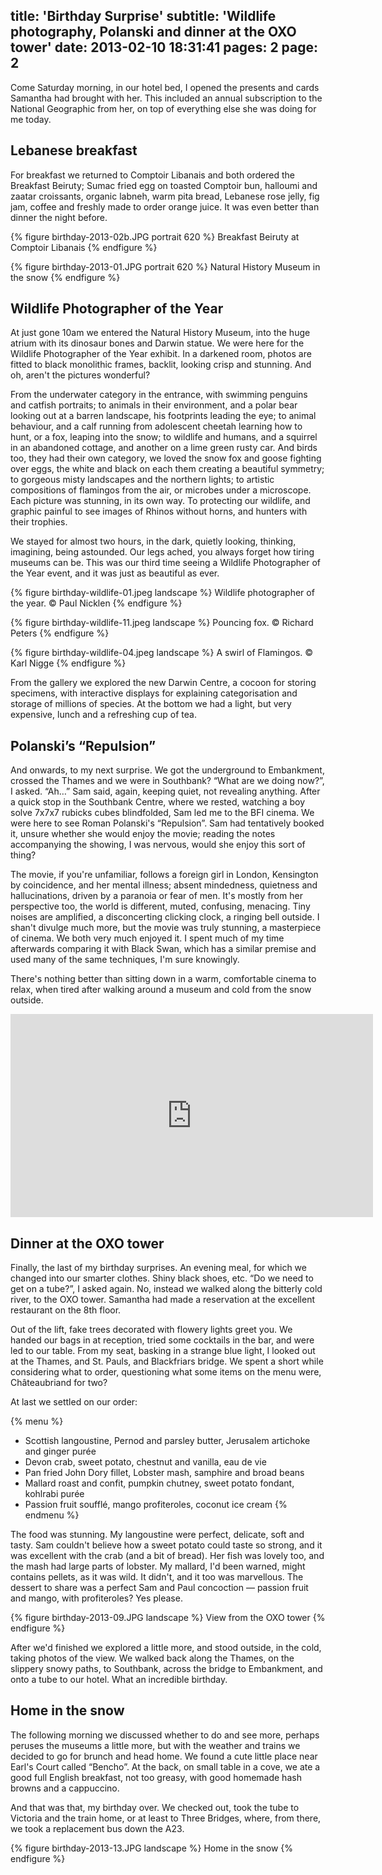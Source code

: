 title: 'Birthday Surprise'
subtitle: 'Wildlife photography, Polanski and dinner at the OXO tower'
date: 2013-02-10 18:31:41
pages: 2
page: 2
---
Come Saturday morning, in our hotel bed, I opened the presents and cards Samantha had brought with her. This included an annual subscription to the National Geographic from her, on top of everything else she was doing for me today.

## Lebanese breakfast

For breakfast we returned to Comptoir Libanais and both ordered the Breakfast Beiruty; Sumac fried egg on toasted Comptoir bun, halloumi and zaatar croissants, organic labneh, warm pita bread, Lebanese rose jelly, fig jam, coffee and freshly made to order orange juice. It was even better than dinner the night before.

{% figure birthday-2013-02b.JPG portrait 620 %}
Breakfast Beiruty at Comptoir Libanais
{% endfigure %}

{% figure birthday-2013-01.JPG portrait 620 %}
Natural History Museum in the snow
{% endfigure %}

## Wildlife Photographer of the Year

At just gone 10am we entered the Natural History Museum, into the huge atrium with its dinosaur bones and Darwin statue. We were here for the Wildlife Photographer of the Year exhibit. In a darkened room, photos are fitted to black monolithic frames, backlit, looking crisp and stunning. And oh, aren't the pictures wonderful?

From the underwater category in the entrance, with swimming penguins and catfish portraits; to animals in their environment, and a polar bear looking out at a barren landscape, his footprints leading the eye; to animal behaviour, and a calf running from adolescent cheetah learning how to hunt, or a fox, leaping into the snow; to wildlife and humans, and a squirrel in an abandoned cottage, and another on a lime green rusty car. And birds too, they had their own category, we loved the snow fox and goose fighting over eggs, the white and black on each them creating a beautiful symmetry; to gorgeous misty landscapes and the northern lights; to artistic compositions of flamingos from the air, or microbes under a microscope. Each picture was stunning, in its own way. To protecting our wildlife, and graphic painful to see images of Rhinos without horns, and hunters with their trophies.

We stayed for almost two hours, in the dark, quietly looking, thinking, imagining, being astounded. Our legs ached, you always forget how tiring museums can be. This was our third time seeing a Wildlife Photographer of the Year event, and it was just as beautiful as ever.

{% figure birthday-wildlife-01.jpeg landscape %}
Wildlife photographer of the year. © Paul Nicklen
{% endfigure %}

{% figure birthday-wildlife-11.jpeg landscape %}
Pouncing fox. © Richard Peters
{% endfigure %}

{% figure birthday-wildlife-04.jpeg landscape %}
A swirl of Flamingos. © Karl Nigge
{% endfigure %}

From the gallery we explored the new Darwin Centre, a cocoon for storing specimens, with interactive displays for explaining categorisation and storage of millions of species. At the bottom we had a light, but very expensive, lunch and a refreshing cup of tea.

## Polanski’s “Repulsion”

And onwards, to my next surprise. We got the underground to Embankment, crossed the Thames and we were in Southbank? “What are we doing now?”, I asked. “Ah…” Sam said, again, keeping quiet, not revealing anything. After a quick stop in the Southbank Centre, where we rested, watching a boy solve 7x7x7 rubicks cubes blindfolded, Sam led me to the BFI cinema. We were here to see Roman Polanski's “Repulsion”. Sam had tentatively booked it, unsure whether she would enjoy the movie; reading the notes accompanying the showing, I was nervous, would she enjoy this sort of thing?

The movie, if you're unfamiliar, follows a foreign girl in London, Kensington by coincidence, and her mental illness; absent mindedness, quietness and hallucinations, driven by a paranoia or fear of men. It's mostly from her perspective too, the world is different, muted, confusing, menacing. Tiny noises are amplified, a disconcerting clicking clock, a ringing bell outside. I shan't divulge much more, but the movie was truly stunning, a masterpiece of cinema. We both very much enjoyed it. I spent much of my time afterwards comparing it with Black Swan, which has a similar premise and used many of the same techniques, I'm sure knowingly.

There's nothing better than sitting down in a warm, comfortable cinema to relax, when tired after walking around a museum and cold from the snow outside.

<iframe width="580" height="325" src="https://www.youtube.com/embed/iO0niGPR5S4?rel=0" frameborder="0" allowfullscreen></iframe>

## Dinner at the OXO tower

Finally, the last of my birthday surprises. An evening meal, for which we changed into our smarter clothes. Shiny black shoes, etc. “Do we need to get on a tube?”, I asked again. No, instead we walked along the bitterly cold river, to the OXO tower. Samantha had made a reservation at the excellent restaurant on the 8th floor.

Out of the lift, fake trees decorated with flowery lights greet you. We handed our bags in at reception, tried some cocktails in the bar, and were led to our table. From my seat, basking in a strange blue light, I looked out at the Thames, and St. Pauls, and Blackfriars bridge. We spent a short while considering what to order, questioning what some items on the menu were, Châteaubriand for two?

At last we settled on our order:

{% menu %}
* Scottish langoustine, Pernod and parsley butter, Jerusalem artichoke and ginger purée
* Devon crab, sweet potato, chestnut and vanilla, eau de vie
* Pan fried John Dory fillet, Lobster mash, samphire and broad beans
* Mallard roast and confit, pumpkin chutney, sweet potato fondant, kohlrabi purée
* Passion fruit soufflé, mango profiteroles, coconut ice cream
{% endmenu %}

The food was stunning. My langoustine were perfect, delicate, soft and tasty. Sam couldn't believe how a sweet potato could taste so strong, and it was excellent with the crab (and a bit of bread). Her fish was lovely too, and the mash had large parts of lobster. My mallard, I'd been warned, might contains pellets, as it was wild. It didn't, and it too was marvellous. The dessert to share was a perfect Sam and Paul concoction — passion fruit and mango, with profiteroles? Yes please.

{% figure birthday-2013-09.JPG landscape %}
View from the OXO tower
{% endfigure %}

After we'd finished we explored a little more, and stood outside, in the cold, taking photos of the view. We walked back along the Thames, on the slippery snowy paths, to Southbank, across the bridge to Embankment, and onto a tube to our hotel. What an incredible birthday.

## Home in the snow

The following morning we discussed whether to do and see more, perhaps peruses the museums a little more, but with the weather and trains we decided to go for brunch and head home. We found a cute little place near Earl's Court called “Bencho”. At the back, on small table in a cove, we ate a good full English breakfast, not too greasy, with good homemade hash browns and a cappuccino.

And that was that, my birthday over. We checked out, took the tube to Victoria and the train home, or at least to Three Bridges, where, from there, we took a replacement bus down the A23.

{% figure birthday-2013-13.JPG landscape %}
Home in the snow
{% endfigure %}
